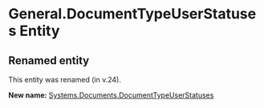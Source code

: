 # General.DocumentTypeUserStatuses Entity

## Renamed entity

This entity was renamed (in v.24).

**New name:** [Systems.Documents.DocumentTypeUserStatuses](Systems.Documents.DocumentTypeUserStatuses.md)
